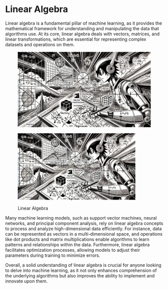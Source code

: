 # Linear Algebra

Linear algebra is a fundamental pillar of machine learning, as it provides the mathematical framework for understanding and manipulating the data that algorithms use. At its core, linear algebra deals with vectors, matrices, and linear transformations, which are essential for representing complex datasets and operations on them.&#x20;

<figure><img src="../../../.gitbook/assets/ml-linear-algebra-min.png" alt=""><figcaption></figcaption></figure>

<div align="left"><figure><img src="../../../.gitbook/assets/image (120).png" alt="" width="375"><figcaption><p>Linear Algebra</p></figcaption></figure></div>

Many machine learning models, such as support vector machines, neural networks, and principal component analysis, rely on linear algebra concepts to process and analyze high-dimensional data efficiently. For instance, data can be represented as vectors in a multi-dimensional space, and operations like dot products and matrix multiplications enable algorithms to learn patterns and relationships within the data. Furthermore, linear algebra facilitates optimization processes, allowing models to adjust their parameters during training to minimize errors.&#x20;

Overall, a solid understanding of linear algebra is crucial for anyone looking to delve into machine learning, as it not only enhances comprehension of the underlying algorithms but also improves the ability to implement and innovate upon them.

